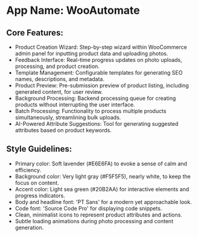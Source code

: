 # **App Name**: WooAutomate

## Core Features:

- Product Creation Wizard: Step-by-step wizard within WooCommerce admin panel for inputting product data and uploading photos.
- Feedback Interface: Real-time progress updates on photo uploads, processing, and product creation.
- Template Management: Configurable templates for generating SEO names, descriptions, and metadata.
- Product Preview: Pre-submission preview of product listing, including generated content, for user review.
- Background Processing: Backend processing queue for creating products without interrupting the user interface.
- Batch Processing: Functionality to process multiple products simultaneously, streamlining bulk uploads.
- AI-Powered Attribute Suggestions: Tool for generating suggested attributes based on product keywords.

## Style Guidelines:

- Primary color: Soft lavender (#E6E6FA) to evoke a sense of calm and efficiency.
- Background color: Very light gray (#F5F5F5), nearly white, to keep the focus on content.
- Accent color: Light sea green (#20B2AA) for interactive elements and progress indicators.
- Body and headline font: 'PT Sans' for a modern yet approachable look.
- Code font: 'Source Code Pro' for displaying code snippets.
- Clean, minimalist icons to represent product attributes and actions.
- Subtle loading animations during photo processing and content generation.